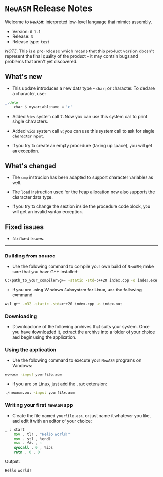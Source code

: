 # `NewASM` Release Notes
Welcome to **`NewASM`**: interpreted low-level language that mimics assembly.

- Version: `0.1.1`
- Release: `3`
- Release type: `test`

*NOTE*: This is a pre-release which means that this product version doesn't represent the final quality of the product - it may contain bugs and problems that aren't yet discovered.


## What's new
* This update introduces a new data type - `char`; or character. To declare a character, use:

```asm
_:data
    char $ myvariablename = 'c'
```
* Added `%ios` system call `7`. Now you can use this system call to print single characters.

* Added `%ios` system call `8`; you can use this system call to ask for single character input.

* If you try to create an empty procedure (taking up space), you will get an exception.

## What's changed

* The `cmp` instrucion has been adapted to support character variables as well.

* The `load` instruction used for the heap allocation now also supports the character data type.

* If you try to change the section inside the procedure code block, you will get an invalid syntax exception.

## Fixed issues

- No fixed issues.

--------------------------------------------------------------------------------

### Building from source
- Use the following command to compile your own build of `NewASM`; make sure that you have G++ installed:

```bash
C:\path_to_your_compiler\g++ -static -std=c++20 index.cpp -o index.exe
```

- If you are using Windows Subsystem for Linux, use the following command:

```bash
wsl g++ -m32 -static -std=c++20 index.cpp -o index.out
```

### Downloading
- Download one of the following archives that suits your system. Once you have downloaded it, extract the archive into a folder of your choice and begin using the application.

### Using the application
- Use the following command to execute your `NewASM` programs on Windows:

```bash
newasm -input yourfile.asm
```

- If you are on Linux, just add the `.out` extension:

```bash
./newasm.out -input yourfile.asm
```

### Writing your first `NewASM` app

- Create the file named `yourfile.asm`, or just name it whatever you like, and edit it with an editor of your choice:

```asm
_ : start
    mov . tlr , "Hello world!"
    mov . stl , %endl
    mov . fdx , 1
    syscall . 0 , %ios
    retn . 0 , 0
```

Output:
```
Hello world!
```